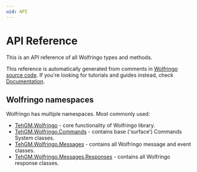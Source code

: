 ```yaml
---
uid: API
---
```


# API Reference
This is an API reference of all Wolfringo types and methods.

This reference is automatically generated from comments in [Wolfringo source code](https://github.com/TehGM/Wolfringo). If you're looking for tutorials and guides instead, check [Documentation](xref:Guides.Introduction).

## Wolfringo namespaces
Wolfringo has multiple namespaces. Most commonly used:
- [TehGM.Wolfringo](xref:TehGM.Wolfringo) - core functionality of Wolfringo library.
- [TehGM.Wolfringo.Commands](xref:TehGM.Wolfringo.Commands) - contains base ('surface') Commands System classes.
- [TehGM.Wolfringo.Messages](xref:TehGM.Wolfringo.Messages) - contains all Wolfringo message and event classes.
- [TehGM.Wolfringo.Messages.Responses](xref:TehGM.Wolfringo.Messages.Responses) - contains all Wolfringo response classes.
